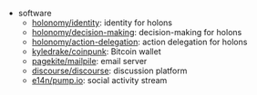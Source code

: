 ---
---

- software
  - [holonomy/identity](https://github.com/holonomy/identity): identity for holons
  - [holonomy/decision-making](https://github.com/holonomy/decision-making): decision-making for holons
  - [holonomy/action-delegation](https://github.com/holonomy/action-delegation): action delegation for holons
  - [kyledrake/coinpunk](http://coinpunk.org/): Bitcoin wallet
  - [pagekite/mailpile](https://mailpile.is/): email server
  - [discourse/discourse](http://discourse.org/): discussion platform
  - [e14n/pump.io](http://pump.io/): social activity stream
